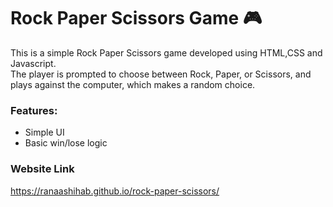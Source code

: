 
# Rock Paper Scissors Game 🎮

This is a simple Rock Paper Scissors game developed using HTML,CSS and Javascript.  
The player is prompted to choose between Rock, Paper, or Scissors, and plays against the computer, which makes a random choice.

### Features:
- Simple UI
- Basic win/lose logic
### Website Link
  https://ranaashihab.github.io/rock-paper-scissors/

